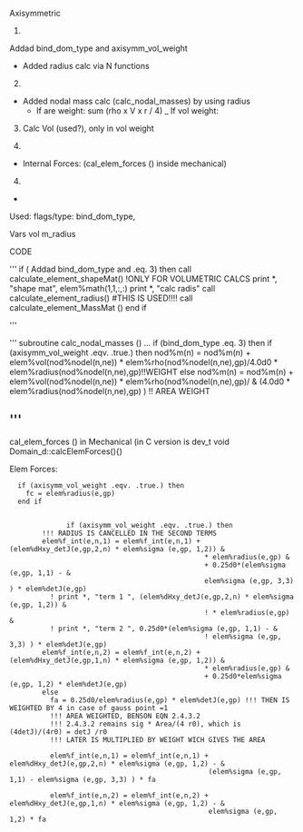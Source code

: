 



Axisymmetric

1. 
Addad bind_dom_type and axisymm_vol_weight

- Added radius calc via N functions

2. 
- Added nodal mass calc (calc_nodal_masses) by using radius
  - If are weight: sum (rho x V x r / 4)
  _ If vol weight: 
  
3. Calc Vol (used?), only in vol weight

3.
- Internal Forces: (cal_elem_forces () inside mechanical)


4. 
-

Used:
flags/type:
bind_dom_type, 

Vars
vol
m_radius



CODE

'''
  if (
Addad bind_dom_type and  .eq. 3) then
    call calculate_element_shapeMat() !ONLY FOR VOLUMETRIC CALCS
    print *, "shape mat", elem%math(1,1,:,:)
    print *, "calc radis"
    call calculate_element_radius()   #THIS IS USED!!!!
    call calculate_element_MassMat ()
  end if

'''


'''
subroutine calc_nodal_masses ()
...
      if (bind_dom_type .eq. 3) then
        if (axisymm_vol_weight .eqv. .true.) then 
        nod%m(n) = nod%m(n) +  elem%vol(nod%nodel(n,ne)) * elem%rho(nod%nodel(n,ne),gp)/4.0d0 * elem%radius(nod%nodel(n,ne),gp)!!WEIGHT
        else
          nod%m(n) = nod%m(n) +  elem%vol(nod%nodel(n,ne)) * elem%rho(nod%nodel(n,ne),gp)/ &
                                                           (4.0d0 * elem%radius(nod%nodel(n,ne),gp) ) !! AREA WEIGHT
                                                           
'''
-----------------------------------------
cal_elem_forces () in Mechanical (in C version is dev_t void Domain_d::calcElemForces(){)


Elem Forces:

      if (axisymm_vol_weight .eqv. .true.) then
        fc = elem%radius(e,gp)
      end if      
      
      
                  if (axisymm_vol_weight .eqv. .true.) then      
            !!! RADIUS IS CANCELLED IN THE SECOND TERMS             
            elem%f_int(e,n,1) = elem%f_int(e,n,1) + (elem%dHxy_detJ(e,gp,2,n) * elem%sigma (e,gp, 1,2)) &
                                                    * elem%radius(e,gp) &
                                                    + 0.25d0*(elem%sigma (e,gp, 1,1) - &
                                                    elem%sigma (e,gp, 3,3) ) * elem%detJ(e,gp)
              ! print *, "term 1 ", (elem%dHxy_detJ(e,gp,2,n) * elem%sigma (e,gp, 1,2)) &
                                                    ! * elem%radius(e,gp) &
              ! print *, "term 2 ", 0.25d0*(elem%sigma (e,gp, 1,1) - &
                                                    ! elem%sigma (e,gp, 3,3) ) * elem%detJ(e,gp)
            elem%f_int(e,n,2) = elem%f_int(e,n,2) + (elem%dHxy_detJ(e,gp,1,n) * elem%sigma (e,gp, 1,2)) & 
                                                    * elem%radius(e,gp) &
                                                    + 0.25d0*elem%sigma (e,gp, 1,2) * elem%detJ(e,gp)
            else
              fa = 0.25d0/elem%radius(e,gp) * elem%detJ(e,gp) !!! THEN IS WEIGHTED BY 4 in case of gauss point =1
              !!! AREA WEIGHTED, BENSON EQN 2.4.3.2
              !!! 2.4.3.2 remains sig * Area/(4 r0), which is (4detJ)/(4r0) = detJ /r0
              !!! LATER IS MULTIPLIED BY WEIGHT WICH GIVES THE AREA

              elem%f_int(e,n,1) = elem%f_int(e,n,1) + elem%dHxy_detJ(e,gp,2,n) * elem%sigma (e,gp, 1,2) - &
                                                     (elem%sigma (e,gp, 1,1) - elem%sigma (e,gp, 3,3) ) * fa
                                                     
              elem%f_int(e,n,2) = elem%f_int(e,n,2) + elem%dHxy_detJ(e,gp,1,n) * elem%sigma (e,gp, 1,2) - &
                                                     elem%sigma (e,gp, 1,2) * fa   
